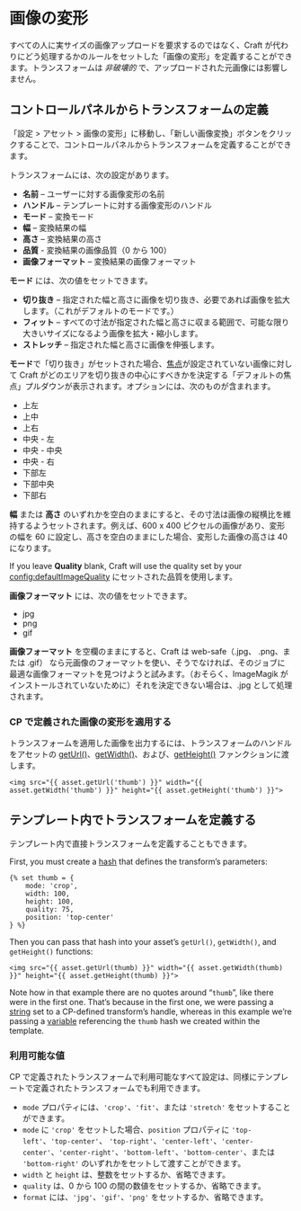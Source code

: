 # 画像の変形

すべての人に実サイズの画像アップロードを要求するのではなく、Craft が代わりにどう処理するかのルールをセットした「画像の変形」を定義することができます。トランスフォームは _非破壊的_ で、アップロードされた元画像には影響しません。

## コントロールパネルからトランスフォームの定義

「設定 > アセット > 画像の変形」に移動し、「新しい画像変換」ボタンをクリックすることで、コントロールパネルからトランスフォームを定義することができます。

トランスフォームには、次の設定があります。

* **名前** – ユーザーに対する画像変形の名前
* **ハンドル** – テンプレートに対する画像変形のハンドル
* **モード** – 変換モード
* **幅** – 変換結果の幅
* **高さ** – 変換結果の高さ
* **品質** - 変換結果の画像品質（0 から 100）
* **画像フォーマット** – 変換結果の画像フォーマット

**モード** には、次の値をセットできます。

* **切り抜き** – 指定された幅と高さに画像を切り抜き、必要であれば画像を拡大します。（これがデフォルトのモードです。）
* **フィット**  – すべての寸法が指定された幅と高さに収まる範囲で、可能な限り大きいサイズになるよう画像を拡大・縮小します。
* **ストレッチ** – 指定された幅と高さに画像を伸張します。

**モード**で「切り抜き」がセットされた場合、[焦点](assets.md#focal-points)が設定されていない画像に対して Craft がどのエリアを切り抜きの中心にすべきかを決定する「デフォルトの焦点」プルダウンが表示されます。オプションには、次のものが含まれます。

* 上左
* 上中
* 上右
* 中央 - 左
* 中央 - 中央
* 中央 - 右
* 下部左
* 下部中央
* 下部右

**幅** または **高さ** のいずれかを空白のままにすると、その寸法は画像の縦横比を維持するようセットされます。例えば、600 x 400 ピクセルの画像があり、変形の幅を 60 に設定し、高さを空白のままにした場合、変形した画像の高さは 40 になります。

If you leave **Quality** blank, Craft will use the quality set by your <config:defaultImageQuality> にセットされた品質を使用します。

**画像フォーマット** には、次の値をセットできます。

* jpg
* png
* gif

**画像フォーマット** を空欄のままにすると、Craft は web-safe（.jpg、 .png、または .gif） なら元画像のフォーマットを使い、そうでなければ、そのジョブに最適な画像フォーマットを見つけようと試みます。（おそらく、ImageMagik がインストールされていないために）それを決定できない場合は、.jpg として処理されます。

### CP で定義された画像の変形を適用する

トランスフォームを適用した画像を出力するには、トランスフォームのハンドルをアセットの [getUrl()](api:craft\elements\Asset::getUrl())、[getWidth()](api:craft\elements\Asset::getWidth())、および、[getHeight()](api:craft\elements\Asset::getHeight()) ファンクションに渡します。

```twig
<img src="{{ asset.getUrl('thumb') }}" width="{{ asset.getWidth('thumb') }}" height="{{ asset.getHeight('thumb') }}">
```

## テンプレート内でトランスフォームを定義する

テンプレート内で直接トランスフォームを定義することもできます。

First, you must create a [hash](dev/twig-primer.md#hashes) that defines the transform’s parameters:

```twig
{% set thumb = {
    mode: 'crop',
    width: 100,
    height: 100,
    quality: 75,
    position: 'top-center'
} %}
```

Then you can pass that hash into your asset’s `getUrl()`, `getWidth()`, and `getHeight()` functions:

```twig
<img src="{{ asset.getUrl(thumb) }}" width="{{ asset.getWidth(thumb) }}" height="{{ asset.getHeight(thumb) }}">
```

Note how in that example there are no quotes around “`thumb`”, like there were in the first one. That’s because in the first one, we were passing a [string](dev/twig-primer.md#strings) set to a CP-defined transform’s handle, whereas in this example we’re passing a [variable](dev/twig-primer.md#variables) referencing the `thumb` hash we created within the template.

### 利用可能な値

CP で定義されたトランスフォームで利用可能なすべて設定は、同様にテンプレートで定義されたトランスフォームでも利用できます。

* `mode` プロパティには、`'crop'`、`'fit'`、または `'stretch'` をセットすることができます。
* `mode` に `'crop'` をセットした場合、`position` プロパティに `'top-left'`、`'top-center'`、 `'top-right'`、`'center-left'`、`'center-center'`、`'center-right'`、`'bottom-left'`、`'bottom-center'`、または `'bottom-right'` のいずれかをセットして渡すことができます。
* `width` と `height` は、整数をセットするか、省略できます。
* `quality` は、0 から 100 の間の数値をセットするか、省略できます。
* `format` には、`'jpg'`、`'gif'`、`'png'` をセットするか、省略できます。
